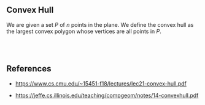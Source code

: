 
## Convex Hull

We are given a set $P$ of $n$ points in the plane. We define the convex hull as the largest convex polygon whose vertices are all points in
$P$.



<br><br>

## References

* https://www.cs.cmu.edu/~15451-f18/lectures/lec21-convex-hull.pdf

* https://jeffe.cs.illinois.edu/teaching/compgeom/notes/14-convexhull.pdf
